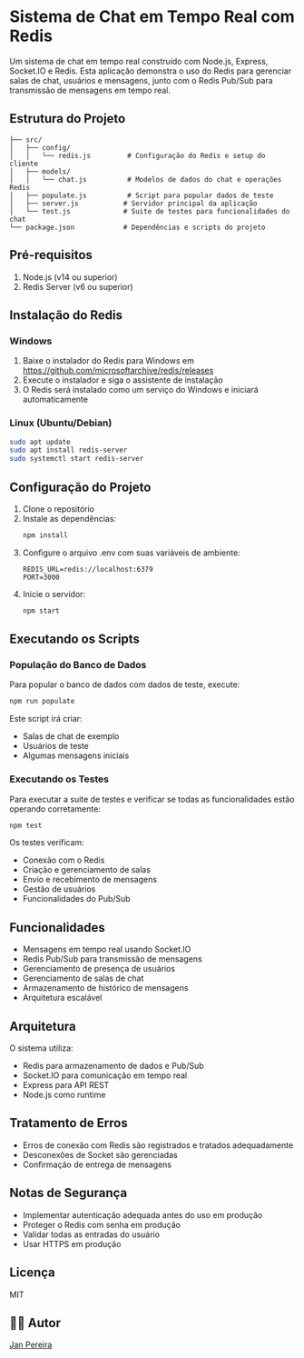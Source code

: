 # Sistema de Chat em Tempo Real com Redis

Um sistema de chat em tempo real construído com Node.js, Express, Socket.IO e Redis. Esta aplicação demonstra o uso do Redis para gerenciar salas de chat, usuários e mensagens, junto com o Redis Pub/Sub para transmissão de mensagens em tempo real.

## Estrutura do Projeto

```
├── src/
│   ├── config/
│   │   └── redis.js         # Configuração do Redis e setup do cliente
│   ├── models/
│   │   └── chat.js          # Modelos de dados do chat e operações Redis
│   ├── populate.js          # Script para popular dados de teste
│   ├── server.js           # Servidor principal da aplicação
│   └── test.js             # Suite de testes para funcionalidades do chat
└── package.json            # Dependências e scripts do projeto
```

## Pré-requisitos

1. Node.js (v14 ou superior)
2. Redis Server (v6 ou superior)

## Instalação do Redis

### Windows

1. Baixe o instalador do Redis para Windows em https://github.com/microsoftarchive/redis/releases
2. Execute o instalador e siga o assistente de instalação
3. O Redis será instalado como um serviço do Windows e iniciará automaticamente

### Linux (Ubuntu/Debian)

```bash
sudo apt update
sudo apt install redis-server
sudo systemctl start redis-server
```

## Configuração do Projeto

1. Clone o repositório
2. Instale as dependências:
   ```bash
   npm install
   ```
3. Configure o arquivo .env com suas variáveis de ambiente:
   ```
   REDIS_URL=redis://localhost:6379
   PORT=3000
   ```
4. Inicie o servidor:
   ```bash
   npm start
   ```

## Executando os Scripts

### População do Banco de Dados

Para popular o banco de dados com dados de teste, execute:

```bash
npm run populate
```

Este script irá criar:
- Salas de chat de exemplo
- Usuários de teste
- Algumas mensagens iniciais

### Executando os Testes

Para executar a suite de testes e verificar se todas as funcionalidades estão operando corretamente:

```bash
npm test
```

Os testes verificam:
- Conexão com o Redis
- Criação e gerenciamento de salas
- Envio e recebimento de mensagens
- Gestão de usuários
- Funcionalidades do Pub/Sub

## Funcionalidades

- Mensagens em tempo real usando Socket.IO
- Redis Pub/Sub para transmissão de mensagens
- Gerenciamento de presença de usuários
- Gerenciamento de salas de chat
- Armazenamento de histórico de mensagens
- Arquitetura escalável

## Arquitetura

O sistema utiliza:
- Redis para armazenamento de dados e Pub/Sub
- Socket.IO para comunicação em tempo real
- Express para API REST
- Node.js como runtime

## Tratamento de Erros

- Erros de conexão com Redis são registrados e tratados adequadamente
- Desconexões de Socket são gerenciadas
- Confirmação de entrega de mensagens

## Notas de Segurança

- Implementar autenticação adequada antes do uso em produção
- Proteger o Redis com senha em produção
- Validar todas as entradas do usuário
- Usar HTTPS em produção

## Licença
MIT

## 👨‍💻 Autor
[Jan Pereira](https://github.com/janpereira82)